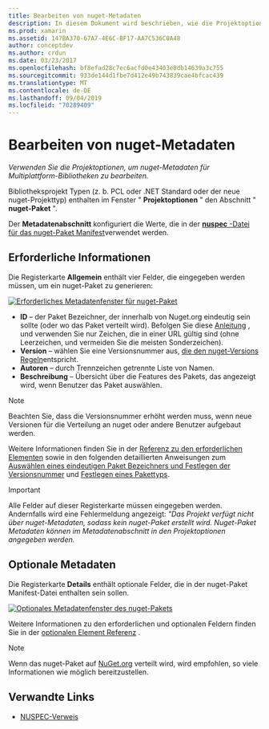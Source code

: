 ```yaml
---
title: Bearbeiten von nuget-Metadaten
description: In diesem Dokument wird beschrieben, wie die Projektoptionen verwendet werden, um nuget-Metadaten für Multiplattform-Bibliotheken zu bearbeiten. Dabei werden sowohl erforderliche als auch optionale Metadaten erläutert.
ms.prod: xamarin
ms.assetid: 147BA370-67A7-4E6C-BF17-AA7C536C0A48
author: conceptdev
ms.author: crdun
ms.date: 03/23/2017
ms.openlocfilehash: bf8efad28c7ec6acfd0e43403e8db14639a3c755
ms.sourcegitcommit: 933de144d1fbe7d412e49b743839cae4bfcac439
ms.translationtype: MT
ms.contentlocale: de-DE
ms.lasthandoff: 09/04/2019
ms.locfileid: "70289409"
---
```

# <a name="editing-nuget-metadata"></a>Bearbeiten von nuget-Metadaten

_Verwenden Sie die Projektoptionen, um nuget-Metadaten für Multiplattform-Bibliotheken zu bearbeiten._

Bibliotheksprojekt Typen (z. b. PCL oder .NET Standard oder der neue nuget-Projekttyp) enthalten im Fenster " **Projektoptionen** " den Abschnitt " **nuget-Paket** ".

Der **Metadatenabschnitt** konfiguriert die Werte, die in der [ **nuspec** -Datei für das nuget-Paket Manifest](https://docs.microsoft.com/nuget/create-packages/creating-a-package#the-role-and-structure-of-the-nuspec-file)verwendet werden.

## <a name="required-information"></a>Erforderliche Informationen

Die Registerkarte **Allgemein** enthält vier Felder, die eingegeben werden müssen, um ein nuget-Paket zu generieren:

[![](metadata-images/metadata-general-sml.png "Erforderliches Metadatenfenster für nuget-Paket")](metadata-images/metadata-general.png#lightbox)

- **ID** – der Paket Bezeichner, der innerhalb von Nuget.org eindeutig sein sollte (oder wo das Paket verteilt wird). Befolgen Sie diese [Anleitung](https://docs.microsoft.com/nuget/create-packages/creating-a-package#choosing-a-unique-package-identifier-and-setting-the-version-number) , und verwenden Sie nur Zeichen, die in einer URL gültig sind (ohne Leerzeichen, und vermeiden Sie die meisten Sonderzeichen).
- **Version** – wählen Sie eine Versionsnummer aus, [die den nuget-Versions Regeln](https://docs.microsoft.com/nuget/create-packages/dependency-versions)entspricht.
- **Autoren** – durch Trennzeichen getrennte Liste von Namen.
- **Beschreibung** – Übersicht über die Features des Pakets, das angezeigt wird, wenn Benutzer das Paket auswählen.

> [!NOTE]
> Beachten Sie, dass die Versionsnummer erhöht werden muss, wenn neue Versionen für die Verteilung an nuget oder andere Benutzer aufgebaut werden.

Weitere Informationen finden Sie in der [Referenz zu den erforderlichen Elementen](https://docs.microsoft.com/nuget/schema/nuspec#required-metadata-elements) sowie in den folgenden detaillierten Anweisungen zum [Auswählen eines eindeutigen Paket Bezeichners und Festlegen der Versionsnummer](https://docs.microsoft.com/nuget/create-packages/creating-a-package#choosing-a-unique-package-identifier-and-setting-the-version-number) und [Festlegen eines Pakettyps](https://docs.microsoft.com/nuget/create-packages/creating-a-package#setting-a-package-type).

> [!IMPORTANT]
> Alle Felder auf dieser Registerkarte müssen eingegeben werden. Andernfalls wird eine Fehlermeldung angezeigt: _"Das Projekt verfügt nicht über nuget-Metadaten, sodass kein nuget-Paket erstellt wird. Nuget-Paket Metadaten können im Metadatenabschnitt in den Projektoptionen angegeben werden._

## <a name="optional-metadata"></a>Optionale Metadaten

Die Registerkarte **Details** enthält optionale Felder, die in der nuget-Paket Manifest-Datei enthalten sein sollen.

[![](metadata-images/metadata-detail-sml.png "Optionales Metadatenfenster des nuget-Pakets")](metadata-images/metadata-detail.png#lightbox)

Weitere Informationen zu den erforderlichen und optionalen Feldern finden Sie in der [optionalen Element Referenz](https://docs.microsoft.com/nuget/schema/nuspec#optional-metadata-elements) .

> [!NOTE]
> Wenn das nuget-Paket auf [NuGet.org](https://www.nuget.org) verteilt wird, wird empfohlen, so viele Informationen wie möglich bereitzustellen.


## <a name="related-links"></a>Verwandte Links

- [NUSPEC-Verweis](https://docs.microsoft.com/nuget/schema/nuspec#general-form-and-schema)
